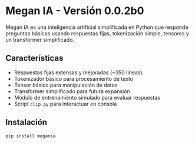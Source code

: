 # Megan IA - Versión 0.0.2b0

Megan IA es una inteligencia artificial simplificada en Python que responde preguntas básicas usando respuestas fijas, tokenización simple, tensores y un transformer simplificado.

## Características

- Respuestas fijas extensas y mejoradas (~350 líneas)
- Tokenizador básico para procesamiento de texto
- Tensor básico para manipulación de datos
- Transformer simplificado para futura expansión
- Módulo de entrenamiento simulado para evaluar respuestas
- Script `clip.py` para interactuar en consola

## Instalación

```bash
pip install megania
